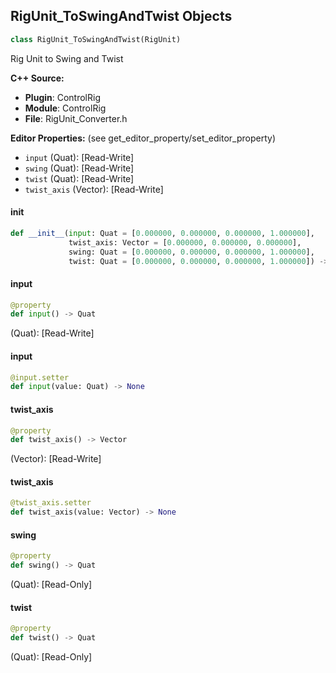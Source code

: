 ## RigUnit_ToSwingAndTwist Objects

```python
class RigUnit_ToSwingAndTwist(RigUnit)
```

Rig Unit to Swing and Twist

**C++ Source:**

- **Plugin**: ControlRig
- **Module**: ControlRig
- **File**: RigUnit_Converter.h

**Editor Properties:** (see get_editor_property/set_editor_property)

- ``input`` (Quat):  [Read-Write]
- ``swing`` (Quat):  [Read-Write]
- ``twist`` (Quat):  [Read-Write]
- ``twist_axis`` (Vector):  [Read-Write]

<a id="unreal.RigUnit_ToSwingAndTwist.__init__"></a>

#### __init__

```python
def __init__(input: Quat = [0.000000, 0.000000, 0.000000, 1.000000],
             twist_axis: Vector = [0.000000, 0.000000, 0.000000],
             swing: Quat = [0.000000, 0.000000, 0.000000, 1.000000],
             twist: Quat = [0.000000, 0.000000, 0.000000, 1.000000]) -> None
```

<a id="unreal.RigUnit_ToSwingAndTwist.input"></a>

#### input

```python
@property
def input() -> Quat
```

(Quat):  [Read-Write]

<a id="unreal.RigUnit_ToSwingAndTwist.input"></a>

#### input

```python
@input.setter
def input(value: Quat) -> None
```

<a id="unreal.RigUnit_ToSwingAndTwist.twist_axis"></a>

#### twist_axis

```python
@property
def twist_axis() -> Vector
```

(Vector):  [Read-Write]

<a id="unreal.RigUnit_ToSwingAndTwist.twist_axis"></a>

#### twist_axis

```python
@twist_axis.setter
def twist_axis(value: Vector) -> None
```

<a id="unreal.RigUnit_ToSwingAndTwist.swing"></a>

#### swing

```python
@property
def swing() -> Quat
```

(Quat):  [Read-Only]

<a id="unreal.RigUnit_ToSwingAndTwist.twist"></a>

#### twist

```python
@property
def twist() -> Quat
```

(Quat):  [Read-Only]

<a id="unreal.RigUnit_BinaryFloatOp"></a>